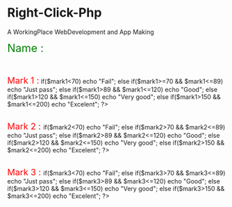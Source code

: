 # Right-Click-Php
A WorkingPlace WebDevelopment and App Making

<!DOCTYPE html> 
<html> 
 
<head> 
 <meta name="viewport" content="width=device-width, initial-scale=1.0" /> 
 
 <style> 
  .name { 
   color: green; 
   font-size: 25px; 
  } 
   
  .mark { 
   color: red; 
   font-size: 20px; 
  } 
 </style> 
 
</head> 
 
<body> 
 
 
 <?php 
$name="RightClick Results";
 $name="Tshepo Limba"; 
 $mark1=90; 
 $mark2=89; 
 $mark3=197; 
 ?> 
 
  <div> 
   
   <span class="name">Name  :</span> 
   <?php echo $name; ?> 
   <br> 
   <br> 
   <span class="mark">Mark 1 :</span> 
   <?php  
  
 if($mark1<70) 
   echo "Fail"; 
 else if($mark1>=70 && $mark1<=89) 
   echo "Just pass"; 
 else if($mark1>89 && $mark1<=120) 
   echo "Good"; 
 else if($mark1>120 && $mark1<=150) 
   echo "Very good"; 
 else if($mark1>150 && $mark1<=200) 
   echo "Excelent"; 
?> 
 
 
   <br> 
   <span class="mark">Mark 2 : </span> 
   <?php  
  
 if($mark2<70) 
   echo "Fail"; 
 else if($mark2>70 && $mark2<=89) 
   echo "Just pass"; 
 else if($mark2>89 && $mark2<=120) 
   echo "Good"; 
 else if($mark2>120 && $mark2<=150) 
   echo "Very good"; 
 else if($mark2>150 && $mark2<=200) 
   echo "Excelent"; 
?> 
 
 
   <br> 
   <span class="mark">Mark 3 : </span> 
   <?php  
  
 if($mark3<70) 
   echo "Fail"; 
 else if($mark3>70 && $mark3<=89) 
   echo "Just pass"; 
 else if($mark3>89 && $mark3<=120) 
   echo "Good"; 
 else if($mark3>120 && $mark3<=150) 
   echo "Very good"; 
 else if($mark3>150 && $mark3<=200) 
   echo "Excelent"; 
?> 
 
  </div> 
 
</body> 
 
</html>
